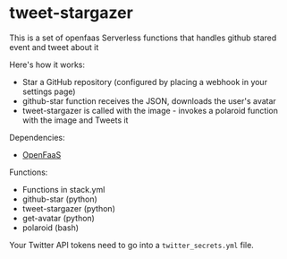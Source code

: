 # tweet-stargazer

This is a set of openfaas Serverless functions that handles github stared event and tweet about it

Here's how it works:

* Star a GitHub repository (configured by placing a webhook in your settings page)
* github-star function receives the JSON, downloads the user's avatar
* tweet-stargazer is called with the image - invokes a polaroid function with the image and Tweets it

Dependencies:
* [OpenFaaS](https://github.com/openfaas/faas)

Functions:
* Functions in stack.yml
 * github-star (python)
 * tweet-stargazer (python)
 * get-avatar (python)
 * polaroid (bash)

Your Twitter API tokens need to go into a `twitter_secrets.yml` file.
